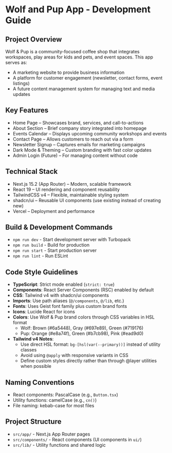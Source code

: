 # Wolf and Pup App - Development Guide

## Project Overview
Wolf & Pup is a community-focused coffee shop that integrates workspaces, play areas for kids and pets, and event spaces. This app serves as:
- A marketing website to provide business information
- A platform for customer engagement (newsletter, contact forms, event listings)
- A future content management system for managing text and media updates

## Key Features
- Home Page – Showcases brand, services, and call-to-actions
- About Section – Brief company story integrated into homepage
- Events Calendar – Displays upcoming community workshops and events
- Contact Page – Allows customers to reach out via a form
- Newsletter Signup – Captures emails for marketing campaigns
- Dark Mode & Theming – Custom branding with fast color updates
- Admin Login (Future) – For managing content without code

## Technical Stack
- Next.js 15.2 (App Router) – Modern, scalable framework
- React 19 – UI rendering and component reusability
- TailwindCSS v4 – Flexible, maintainable styling system
- shadcn/ui – Reusable UI components (use existing instead of creating new)
- Vercel – Deployment and performance

## Build & Development Commands
- `npm run dev` - Start development server with Turbopack
- `npm run build` - Build for production
- `npm run start` - Start production server
- `npm run lint` - Run ESLint

## Code Style Guidelines
- **TypeScript**: Strict mode enabled (`strict: true`)
- **Components**: React Server Components (RSC) enabled by default
- **CSS**: Tailwind v4 with shadcn/ui components
- **Imports**: Use path aliases (`@/components`, `@/lib`, etc.)
- **Fonts**: Uses Geist font family plus custom brand fonts
- **Icons**: Lucide React for icons
- **Colors**: Use Wolf & Pup brand colors through CSS variables in HSL format
  - Wolf: Brown (#6a5448), Gray (#697e89), Green (#719176)
  - Pup: Orange (#e8a74f), Green (#b7cb98), Pink (#ead9d0)
- **Tailwind v4 Notes**:
  - Use direct HSL format: `bg-[hsl(var(--primary))]` instead of utility classes
  - Avoid using `@apply` with responsive variants in CSS
  - Define custom styles directly rather than through @layer utilities when possible

## Naming Conventions
- React components: PascalCase (e.g., `Button.tsx`)
- Utility functions: camelCase (e.g., `cn()`)
- File naming: kebab-case for most files

## Project Structure
- `src/app/` - Next.js App Router pages
- `src/components/` - React components (UI components in `ui/`)
- `src/lib/` - Utility functions and shared logic